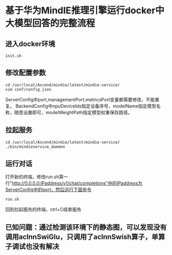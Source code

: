 # 基于华为MindIE推理引擎运行docker中大模型回答的完整流程

## 进入docker环境
```
init.sh
```

## 修改配置参数
```
cd /usr/local/Ascend/mindie/latest/mindie-service/
vim conf/config.json
```
ServerConfig中port,managementPort,metricsPort变量都需要修改，不能重复。
BackendConfig中npuDeviceIds指定设备序号，modelName指定模型名称，随意设置即可，modelWeightPath指定模型权重保存路径。

## 拉起服务
```
cd /usr/local/Ascend/mindie/latest/mindie-service/
./bin/mindieservice_daemon
```

## 运行对话
打开新的终端，修改run.sh第一行"http://0.0.0.0:IPaddress/v1/chat/completions"中的IPaddress为ServerConfig中的port，然后运行下面命令
```
run.sh
```

回到拉起服务的终端，ctrl+C结束服务

## 已知问题：通过检测该环境下的静态图，可以发现没有调用aclnnSwiGlu，只调用了aclnnSwish算子，单算子调试也没有解决
